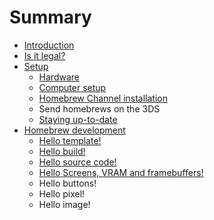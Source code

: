 # Summary

* [Introduction](README.md)
* [Is it legal?](is_it_legal.md)
* [Setup](setup.md)
   * [Hardware](hardware.md)
   * [Computer setup](computer_setup.md)
   * [Homebrew Channel installation](homebrew_channel_installation.md)
   * Send homebrews on the 3DS
   * [Staying up-to-date](staying_up-to-date.md)
* [Homebrew development](homebrew_development.md)
   * [Hello template!](hello_template.md)
   * [Hello build!](hello_build.md)
   * [Hello source code!](hello_source_code.md)
   * [Hello Screens, VRAM and framebuffers!](hello_screens,_vram_and_framebuffers.md)
   * Hello buttons!
   * Hello pixel!
   * Hello image!


